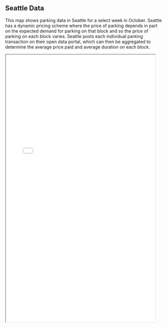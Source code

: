 ## Seattle Data

This map shows parking data in Seattle for a select week in October. Seattle has a dynamic pricing scheme where the price of parking depends in part on the expected demand for parking on that block and so the price of parking on each block varies. Seattle posts each individual parking transaction on their open data portal, which can then be aggregated to determine the average price paid and average duration on each block. 

<iframe src="seattle_parking.html" height="855" width="95%"></iframe> 
                                                          


